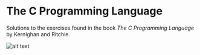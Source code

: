 # The C Programming Language
Solutions to the exercises found in the book *The C Programming Language* by Kernighan and Ritchie.

![alt text](https://upload.wikimedia.org/wikipedia/commons/9/95/The_C_Programming_Language%2C_First_Edition_Cover_%282%29.svg)
